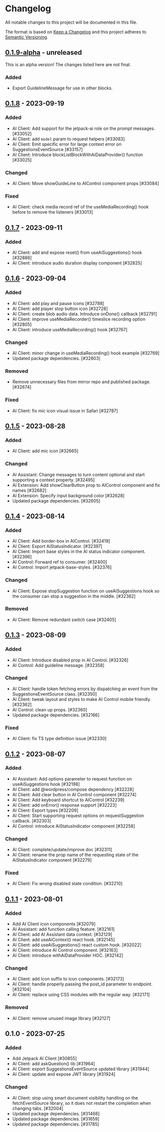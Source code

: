 # Changelog

All notable changes to this project will be documented in this file.

The format is based on [Keep a Changelog](https://keepachangelog.com/en/1.0.0/)
and this project adheres to [Semantic Versioning](https://semver.org/spec/v2.0.0.html).

## [0.1.9-alpha] - unreleased

This is an alpha version! The changes listed here are not final.

### Added
- Export GuidelineMessage for use in other blocks.

## [0.1.8] - 2023-09-19
### Added
- AI Client: Add support for the jetpack-ai role on the prompt messages. [#33052]
- AI Client: add `model` param to request helpers [#33083]
- AI Client: Emit specific error for large context error on SuggestionsEventSource [#33157]
- AI Client: Introduce blockListBlockWithAiDataProvider() function [#33025]

### Changed
- AI Client: Move showGuideLine to AIControl component props [#33084]

### Fixed
- AI Client: check media record ref of the useMediaRecording() hook before to remove the listeners [#33013]

## [0.1.7] - 2023-09-11
### Added
- AI Client: add and expose reset() from useAiSuggestions() hook [#32886]
- AI Client: introduce audio duration display component [#32825]

## [0.1.6] - 2023-09-04
### Added
- AI Client: add play and pause icons [#32788]
- AI Client: add player stop button icon [#32728]
- AI Client: create blob audio data. Introduce onDone() callback [#32791]
- AI Client: improve useMediaRecorder() timeslice recording option [#32805]
- AI Client: introduce useMediaRecording() hook [#32767]

### Changed
- AI Client: minor change in useMediaRecording() hook example [#32769]
- Updated package dependencies. [#32803]

### Removed
- Remove unnecessary files from mirror repo and published package. [#32674]

### Fixed
- AI Client: fix mic icon visual issue in Safari [#32787]

## [0.1.5] - 2023-08-28
### Added
- AI Client: add mic icon [#32665]

### Changed
- AI Assistant: Change messages to turn content optional and start supporting a context property. [#32495]
- AI Extension: Add showClearButton prop to AIControl component and fix names [#32682]
- AI Extension: Specify input background color [#32628]
- Updated package dependencies. [#32605]

## [0.1.4] - 2023-08-14
### Added
- AI Client: Add border-box in AIControl. [#32419]
- AI Client: Export AiStatusIndicator. [#32397]
- AI Client: Import base styles in the AI status indicator component. [#32396]
- AI Control: Forward ref to consumer. [#32400]
- AI Control: Import jetpack-base-styles. [#32376]

### Changed
- AI Client: Expose stopSuggestion function on useAiSuggestions hook so the consumer can stop a suggestion in the middle. [#32382]

### Removed
- AI Client: Remove redundant switch case [#32405]

## [0.1.3] - 2023-08-09
### Added
- AI Client: Introduce disabled prop in AI Control. [#32326]
- AI Control: Add guideline message. [#32358]

### Changed
- AI Client: handle token fetching errors by dispatching an event from the SuggestionsEventSource class. [#32350]
- AI Client: tweak layout and styles to make AI Control mobile friendly. [#32362]
- AI Control: clean up props. [#32360]
- Updated package dependencies. [#32166]

### Fixed
- AI Client: fix TS type definition issue [#32330]

## [0.1.2] - 2023-08-07
### Added
- AI Assistant: Add options parameter to request function on useAiSuggestions hook [#32198]
- AI Client: add @wordpress/compose dependency [#32228]
- AI Client: Add clear button in AI Control component [#32274]
- AI Client: Add keyboard shortcut to AIControl [#32239]
- AI Client: add onError() response support [#32223]
- AI Client: Export types [#32209]
- AI Client: Start supporting request options on requestSuggestion callback. [#32303]
- AI Control: introduce AiStatusIndicator component [#32258]

### Changed
- AI Client: complete/update/improve doc [#32311]
- AI Client: rename the prop name of the requesting state of the AiStatusIndicator component [#32279]

### Fixed
- AI Client: Fix wrong disabled state condition. [#32210]

## [0.1.1] - 2023-08-01
### Added
- Add AI Client icon components [#32079]
- AI Assistant: add function calling feature. [#32161]
- AI Client: add AI Assistant data context. [#32129]
- AI Client: add useAiContext() react hook. [#32145]
- AI Client: add useAiSuggestions() react custom hook. [#32022]
- AI Client: introduce AI Control component. [#32163]
- AI Client: introduce withAiDataProvider HOC. [#32142]

### Changed
- AI Client: add Icon suffix to icon components. [#32173]
- AI Client: handle properly passing the post_id parameter to endpoint. [#32104]
- AI Client: replace using CSS modules with the regular way. [#32171]

### Removed
- AI Client: remove unused image library [#32127]

## 0.1.0 - 2023-07-25
### Added
- Add Jetpack AI Client [#30855]
- AI Client: add askQuestion() lib [#31964]
- AI Client: export SuggestionsEventSource updated library [#31944]
- AI Client: update and expose JWT library [#31924]

### Changed
- AI Client: stop using smart document visibility handling on the fetchEventSource library, so it does not restart the completion when changing tabs. [#32004]
- Updated package dependencies. [#31468]
- Updated package dependencies. [#31659]
- Updated package dependencies. [#31785]

[0.1.9-alpha]: https://github.com/Automattic/jetpack-ai-client/compare/v0.1.8...v0.1.9-alpha
[0.1.8]: https://github.com/Automattic/jetpack-ai-client/compare/v0.1.7...v0.1.8
[0.1.7]: https://github.com/Automattic/jetpack-ai-client/compare/v0.1.6...v0.1.7
[0.1.6]: https://github.com/Automattic/jetpack-ai-client/compare/v0.1.5...v0.1.6
[0.1.5]: https://github.com/Automattic/jetpack-ai-client/compare/v0.1.4...v0.1.5
[0.1.4]: https://github.com/Automattic/jetpack-ai-client/compare/v0.1.3...v0.1.4
[0.1.3]: https://github.com/Automattic/jetpack-ai-client/compare/v0.1.2...v0.1.3
[0.1.2]: https://github.com/Automattic/jetpack-ai-client/compare/v0.1.1...v0.1.2
[0.1.1]: https://github.com/Automattic/jetpack-ai-client/compare/v0.1.0...v0.1.1
